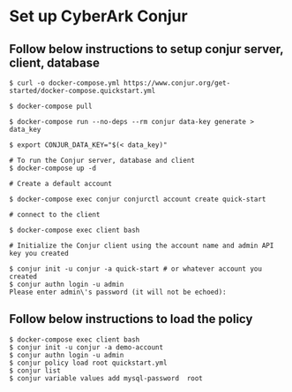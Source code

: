 # Set up CyberArk Conjur


## Follow below instructions to setup conjur server, client, database
```
$ curl -o docker-compose.yml https://www.conjur.org/get-started/docker-compose.quickstart.yml

$ docker-compose pull

$ docker-compose run --no-deps --rm conjur data-key generate > data_key

$ export CONJUR_DATA_KEY="$(< data_key)"

# To run the Conjur server, database and client
$ docker-compose up -d

# Create a default account

$ docker-compose exec conjur conjurctl account create quick-start

# connect to the client 

$ docker-compose exec client bash

# Initialize the Conjur client using the account name and admin API key you created

$ conjur init -u conjur -a quick-start # or whatever account you created
$ conjur authn login -u admin
Please enter admin\'s password (it will not be echoed):
```

## Follow below instructions to load the policy

```
$ docker-compose exec client bash
$ conjur init -u conjur -a demo-account
$ conjur authn login -u admin
$ conjur policy load root quickstart.yml
$ conjur list
$ conjur variable values add mysql-password  root
```

